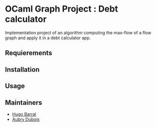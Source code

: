 # OCaml Graph Project : Debt calculator

Implementation project of an algorithm computing the max-flow of a flow graph and apply it in a debt calculator app.

## Requierements

## Installation

## Usage

## Maintainers
- [Hugo Barral](https://github.com/arc-hugo/)
- [Aubry Dubois](https://github.com/adubois31/) 
